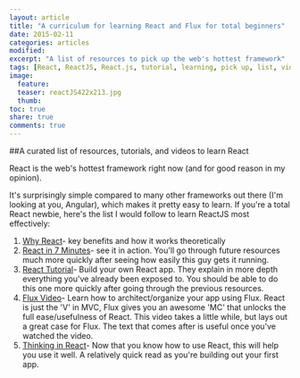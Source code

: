 ```yaml
---
layout: article
title: "A curriculum for learning React and Flux for total beginners"
date: 2015-02-11
categories: articles
modified:
excerpt: "A list of resources to pick up the web's hottest framework"
tags: [React, ReactJS, React.js, tutorial, learning, pick up, list, video, introduction]
image:
  feature: 
  teaser: reactJS422x213.jpg
  thumb:
toc: true
share: true
comments: true
---
```


##A curated list of resources, tutorials, and videos to learn React

React is the web's hottest framework right now (and for good reason in my opinion). 

It's surprisingly simple compared to many other frameworks out there (I'm looking at you, Angular), which makes it pretty easy to learn. If you're a total React newbie, here's the list I would follow to learn ReactJS most effectively: 

1. [Why React](https://developer.atlassian.com/blog/2015/02/rebuilding-hipchat-with-react/)- key benefits and how it works theoretically
2. [React in 7 Minutes](https://egghead.io/lessons/react-react-in-7-minutes)- see it in action. You'll go through future resources much more quickly after seeing how easily this guy gets it running. 
3. [React Tutorial](http://facebook.github.io/react/docs/tutorial.html)- Build your own React app. They explain in more depth everything you've already been exposed to. You should be able to do this one more quickly after going through the previous resources. 
4. [Flux Video](http://facebook.github.io/flux/docs/overview.html)- Learn how to architect/organize your app using Flux. React is just the 'V' in MVC, Flux gives you an awesome 'MC' that unlocks the full ease/usefulness of React. This video takes a little while, but lays out a great case for Flux. The text that comes after is useful once you've watched the video. 
5. [Thinking in React](http://facebook.github.io/react/docs/thinking-in-react.html)- Now that you know how to use React, this will help you use it well. A relatively quick read as you're building out your first app. 